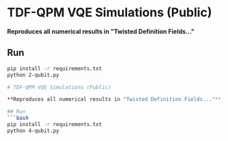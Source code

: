# TDF-QPM VQE Simulations (Public)

**Reproduces all numerical results in "Twisted Definition Fields..."**

## Run
```bash
pip install -r requirements.txt
python 2-qubit.py

# TDF-QPM VQE Simulations (Public)

**Reproduces all numerical results in "Twisted Definition Fields..."**

## Run
```bash
pip install -r requirements.txt
python 4-qubit.py
